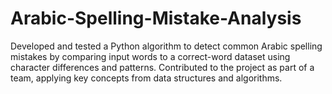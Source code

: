 # Arabic-Spelling-Mistake-Analysis
Developed and tested a Python algorithm to detect common Arabic spelling mistakes by comparing input words to a correct-word dataset using character differences and patterns. Contributed to the project as part of a team, applying key concepts from data structures and algorithms.
